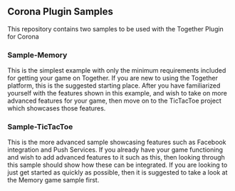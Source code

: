 ## Corona Plugin Samples

This repository contains two samples to be used with the Together Plugin for Corona

### Sample-Memory

This is the simplest example with only the minimum requirements included for getting your game on Together. If you are new to using the Together platform, this is the
suggested starting place. After you have familiarized yourself with the features shown in this example, and wish to take on more advanced features for your game, then 
move on to the TicTacToe project which showcases those features.

### Sample-TicTacToe

This is the more advanced sample showcasing features such as Facebook integration and Push Services. If you already have your game functioning and wish to add advanced features 
to it such as this, then looking through this sample should show how these can be integrated. If you are looking to just get started as quickly as possible, then it is 
suggested to take a look at the Memory game sample first.